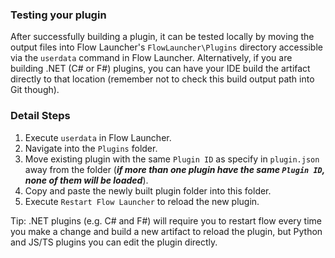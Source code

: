 ### Testing your plugin

After successfully building a plugin, it can be tested locally by moving the output files into Flow Launcher's `FlowLauncher\Plugins` directory accessible via the `userdata` command in Flow Launcher. Alternatively, if you are building .NET (C# or F#) plugins, you can have your IDE build the artifact directly to that location (remember not to check this build output path into Git though). 


### Detail Steps

1. Execute `userdata` in Flow Launcher.
2. Navigate into the `Plugins` folder.
3. Move existing plugin with the same `Plugin ID` as specify in `plugin.json` away from the folder (_**if more than one plugin have the same `Plugin ID`, none of them will be loaded**_).
4. Copy and paste the newly built plugin folder into this folder.
5. Execute `Restart Flow Launcher` to reload the new plugin.

Tip: .NET plugins (e.g. C# and F#) will require you to restart flow every time you make a change and build a new artifact to reload the plugin, but Python and JS/TS plugins you can edit the plugin directly.  
